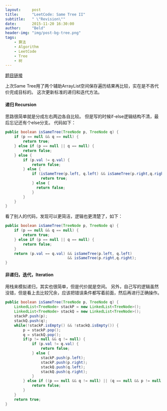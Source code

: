 ```yaml
---
layout:     post
title:      "LeetCode: Same Tree II"
subtitle:   " \"Revision\""
date:       2015-11-20 16:30:00
author:     "Beld"
header-img: "img/post-bg-tree.png"
tags:
    - 算法
    - Algorithm
    - LeetCode
    - Tree
    - 树
---
```


[题目链接](https://leetcode.com/problems/same-tree/)

上次Same Tree用了两个辅助ArrayList空间保存遍历结果再比较，实在是不吝代价完成目标的。
这次更新标准的递归和迭代方法。

#### 递归 Recursion

思路很简单就是分成左右两边各自比较。
但是写的时候if-else逻辑结构不清，最后忘记还有个else分支。
代码如下：

```java
public boolean isSameTree(TreeNode p, TreeNode q) {
    if (p == null && q == null) {
        return true;
    } else if (p == null || q == null) {
        return false;
    } else {
        if (p.val != q.val) {
            return false;
        } else {
            if (isSameTree(p.left, q.left) && isSameTree(p.right,q.right)) {
                return true;
            } else {
              return false;
            }
        }
    }
}
```
看了别人的代码，发现可以更简洁，逻辑也更清楚了，如下：

```java
public boolean isSameTree(TreeNode p, TreeNode q) {
    if (p == null && q == null) {
        return true;
    } else if (p == null || q == null) {
        return false;
    }
    return (p.val == q.val) && isSameTree(p.left, q.left)
                            && isSameTree(p.right,q.right);
}
```

#### 非递归，迭代，Iteration

用栈来模拟递归，其实也很简单，但是代价就是空间。
另外，自己写的逻辑虽然没错，但是看上去比较冗余，应该把错误条件都写着前面，然后再进行正确操作。

```java
public boolean isSameTree(TreeNode p, TreeNode q) {
    LinkedList<TreeNode> stackP = new LinkedList<TreeNode>();
    LinkedList<TreeNode> stackQ = new LinkedList<TreeNode>();
    stackP.push(p);
    stackQ.push(q);
    while(!stackP.isEmpty() && !stackQ.isEmpty()) {
        p = stackP.pop();
        q = stackQ.pop();
        if(p != null && q != null) {
            if (p.val != q.val) {
                return false;
            } else {
                stackP.push(p.left);
                stackP.push(p.right);
                stackQ.push(q.left);
                stackQ.push(q.right);
            }
        } else if ((p == null && q != null) || (q == null && p != null)) {
            return false;
        }
    }
    return true;
}
```

